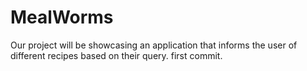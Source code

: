 # MealWorms
Our project will be showcasing an application that informs the user of different recipes based on their query.
first commit.
